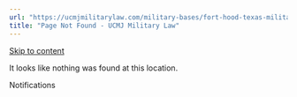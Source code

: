 ```yaml
---
url: "https://ucmjmilitarylaw.com/military-bases/fort-hood-texas-military-defense-lawyer-ucmj-legal-guide/%7Blocation14"
title: "Page Not Found - UCMJ Military Law"
---
```


[Skip to content](https://ucmjmilitarylaw.com/military-bases/fort-hood-texas-military-defense-lawyer-ucmj-legal-guide/%7Blocation14#content)

It looks like nothing was found at this location.

Notifications